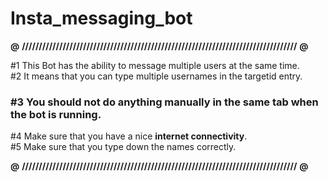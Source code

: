 # Insta_messaging_bot

**@** **/////////////////////////////////////////////////////////////////////////////////** **@**

#1 This Bot has the ability to message multiple users at the same time.            
#2 It means that you can type multiple usernames in the targetid entry.
### #3 You should not do anything manually in the same tab when the bot is running.
#4 Make sure that you have a nice **internet connectivity**.     
#5 Make sure that you type down the names correctly.

**@**  **/////////////////////////////////////////////////////////////////////////////////** **@**
